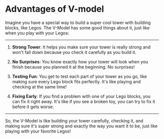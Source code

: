 # Advantages of V-model

Imagine you have a special way to build a super cool tower with building blocks, like Legos. The V-Model has some good things about it, just like when you play with your Legos:

---

1. **Strong Tower**: It helps you make sure your tower is really strong and won't fall down because you check it carefully as you build it.

2. **No Surprises**: You know exactly how your tower will look when you finish because you planned it at the beginning. No surprises!

3. **Testing Fun**: You get to test each part of your tower as you go, like making sure every Lego block fits perfectly. It's like playing and checking at the same time!

4. **Fixing Early**: If you find a problem with one of your Lego blocks, you can fix it right away. It's like if you see a broken toy, you can try to fix it before it gets worse.

---

So, the V-Model is like building your tower carefully, checking it, and making sure it's super strong and exactly the way you want it to be, just like playing with your favorite Legos!
